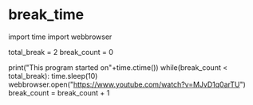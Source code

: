 # break_time

import time
import webbrowser

total_break = 2
break_count = 0

print("This program started on"+time.ctime())
while(break_count < total_break):
    time.sleep(10)
    webbrowser.open("https://www.youtube.com/watch?v=MJvD1q0arTU")
    break_count = break_count + 1
